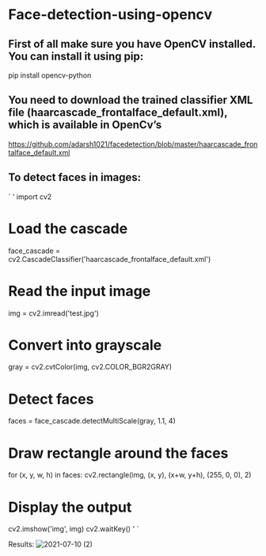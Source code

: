 # Face-detection-using-opencv
## First of all make sure you have OpenCV installed. You can install it using pip:

pip install opencv-python

## You need to download the trained classifier XML file (haarcascade_frontalface_default.xml), which is available in OpenCv’s

https://github.com/adarsh1021/facedetection/blob/master/haarcascade_frontalface_default.xml
## To detect faces in images:
 `  ' import cv2

# Load the cascade
face_cascade = cv2.CascadeClassifier('haarcascade_frontalface_default.xml')
# Read the input image
img = cv2.imread('test.jpg')
# Convert into grayscale
gray = cv2.cvtColor(img, cv2.COLOR_BGR2GRAY)
# Detect faces
faces = face_cascade.detectMultiScale(gray, 1.1, 4)
# Draw rectangle around the faces
for (x, y, w, h) in faces:
    cv2.rectangle(img, (x, y), (x+w, y+h), (255, 0, 0), 2)
# Display the output
cv2.imshow('img', img)
cv2.waitKey() ' `







Results:
![2021-07-10 (2)](https://user-images.githubusercontent.com/85651071/125176745-a4466c00-e1de-11eb-90cb-4bf886e9e4e5.png)



